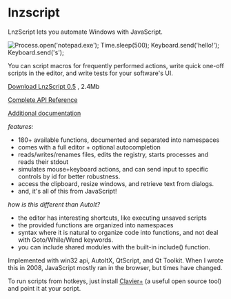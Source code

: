 lnzscript
==========

LnzScript lets you automate Windows with JavaScript.

![Process.open('notepad.exe'); Time.sleep(500); Keyboard.send('hello!'); Keyboard.send('<Ctrl>s');](https://raw.githubusercontent.com/downpoured/lnzscript/master/shot.png "")

You can script macros for frequently performed actions, write quick one-off scripts in the editor,
and write tests for your software's UI.

[Download LnzScript 0.5](http://launchorz.googlecode.com/files/lnz_script_0.5.exe) , 2.4Mb

[Complete API Reference](http://downpoured.github.com/lnz/documentation.xml)

[Additional documentation](http://downpoured.github.com/lnz/)

*features:*

* 180+ available functions, documented and separated into namespaces
* comes with a full editor + optional autocompletion
* reads/writes/renames files, edits the registry, starts processes and reads their stdout 
* simulates mouse+keyboard actions, and can send input to specific controls by id for better robustness.
* access the clipboard, resize windows, and retrieve text from dialogs.
* and, it's all of this from JavaScript!

*how is this different than AutoIt?*

* the editor has interesting shortcuts, like executing unsaved scripts
* the provided functions are organized into namespaces
* syntax where it is natural to organize code into functions, and not deal with Goto/While/Wend keywords. 
* you can include shared modules with the built-in include() function.

Implemented with win32 api, AutoItX, QtScript, and Qt Toolkit. When I wrote this in 2008, JavaScript mostly ran in the browser, but times have changed.

To run scripts from hotkeys, just install [Clavier+](http://utilfr42.free.fr/util/Clavier.php?sLang=en) (a useful open source tool) and
point it at your script.


